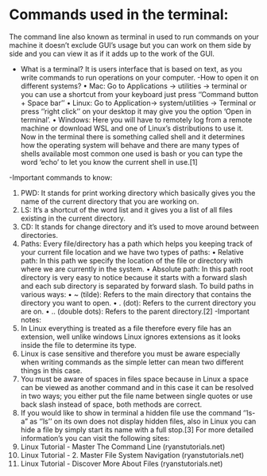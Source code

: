# Commands used in the terminal:
The command line also known as terminal in used to run commands on your machine it doesn’t exclude GUI’s usage but you can work on them side by side and you can view it as if it adds up to the work of the GUI.
- What is a terminal?
It is users interface that is based on text, as you write commands to run operations on your computer.
-How to open it on different systems?
•	Mac: Go to Applications -> utilities -> terminal or you can use a shortcut from your keyboard just press ‘’Command button + Space bar’’
•	Linux: Go to Application-> system/utilities -> Terminal or press ‘’right click’’ on your desktop it may give you the option ‘Open in terminal’.
•	Windows: Here you will have to remotely log from a remote machine or download WSL and one of Linux’s distributions to use it.
Now in the terminal there is something called shell and it determines how the operating system will behave and there are many types of shells available most common one used is bash or you can type the word ‘echo’ to let you know the current shell in use.[1]

-Important commands to know:
1.	PWD: It stands for print working directory which basically gives you the name of the current directory that you are working on.
2.	LS: It’s a shortcut of the word list and it gives you a list of all files existing in the current directory.
3.	CD: It stands for change directory and it’s used to move around between directories.
4.	Paths: Every file/directory has a path which helps you keeping track of your current file location and we have two types of paths:
•	Relative path: In this path we specify the location of the file or directory with where we are currently in the system.
•	Absolute path: In this path root directory is very easy to notice because it starts with a forward slash and each sub directory is separated by forward slash. 
      To build paths in various ways:
•	~ (tilde): Refers to the main directory that contains the directory you want to open.
•	. (dot): Refers to the current directory you are on.
•	.. (double dots): Refers to the parent directory.[2]
-Important notes:
1.	In Linux everything is treated as a file therefore every file has an extension, well unlike windows Linux ignores extensions as it looks inside the file to determine its type.
2.	Linux is case sensitive and therefore you must be aware especially when writing commands as the simple letter can mean two different things in this case.
3.	You must be aware of spaces in files space because in Linux a space can be viewed as another command and in this case it can be resolved in two ways; you either put the file name between single quotes or use back slash instead of space, both methods are correct.
4.	If you would like to show in terminal a hidden file use the command ‘’ls-a” as ‘’ls’’ on its own does not display hidden files, also in Linux you can hide a file by simply start its name with a full stop.[3]
For more detailed information’s you can visit the following sites:
1.	Linux Tutorial - Master The Command Line (ryanstutorials.net)
2.	Linux Tutorial - 2. Master File System Navigation (ryanstutorials.net)
3.	Linux Tutorial - Discover More About Files (ryanstutorials.net)
